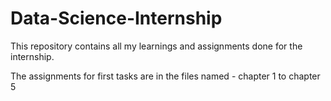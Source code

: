 # Data-Science-Internship
This repository contains all my learnings and assignments done for the internship.

The assignments for first tasks are in the files named - chapter 1 to chapter 5
